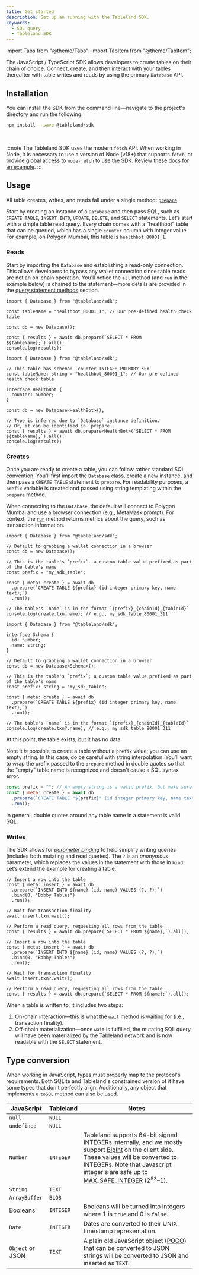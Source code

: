 ```yaml
---
title: Get started
description: Get up an running with the Tableland SDK.
keywords:
  - SQL query
  - Tableland SDK
---
```


import Tabs from "@theme/Tabs";
import TabItem from "@theme/TabItem";

The JavaScript / TypeScript SDK allows developers to create tables on their chain of choice. Connect, create, and then interact with your tables thereafter with table writes and reads by using the primary `Database` API.

## Installation

You can install the SDK from the command line—navigate to the project's directory and run the following:

```bash npm2yarn
npm install --save @tableland/sdk
```

<br />

:::note
The Tableland SDK uses the modern `fetch` API. When working in Node, it is necessary to use a version of Node (v18+) that supports `fetch`, or provide global access to `node-fetch` to use the SDK. Review [these docs for an example](https://github.com/node-fetch/node-fetch#providing-global-access).
:::

## Usage

All table creates, writes, and reads fall under a single method: [`prepare`](prepared-statements).

Start by creating an instance of a `Database` and then pass SQL, such as `CREATE TABLE`, `INSERT INTO`, `UPDATE`, `DELETE`, and `SELECT` statements. Let’s start with a simple table read query. Every chain comes with a "healthbot" table that can be queried, which has a single `counter` column with integer value. For example, on Polygon Mumbai, this table is `healthbot_80001_1`.

### Reads

Start by importing the `Database` and establishing a read-only connection. This allows developers to bypass any wallet connection since table reads are not an on-chain operation. You’ll notice the `all` method (and `run` in the example below) is chained to the statement—more details are provided in the [query statement methods](query-statement-methods) section.

<Tabs groupId="sdk">
  <TabItem value="js" label="JavaScript" default>

    import { Database } from "@tableland/sdk";

    const tableName = "healthbot_80001_1"; // Our pre-defined health check table

    const db = new Database();

    const { results } = await db.prepare(`SELECT * FROM ${tableName};`).all();
    console.log(results);

  </TabItem>
    <TabItem value="ts" label="TypeScript">

    import { Database } from "@tableland/sdk";

    // This table has schema: `counter INTEGER PRIMARY KEY`
    const tableName: string = "healthbot_80001_1"; // Our pre-defined health check table

    interface HealthBot {
      counter: number;
    }

    const db = new Database<HealthBot>();

    // Type is inferred due to `Database` instance definition.
    // Or, it can be identified in `prepare`.
    const { results } = await db.prepare<HealthBot>(`SELECT * FROM ${tableName};`).all();
    console.log(results);

  </TabItem>
</Tabs>

### Creates

Once you are ready to create a table, you can follow rather standard SQL convention. You’ll first import the `Database` class, create a new instance, and then pass a `CREATE TABLE` statement to `prepare`. For readability purposes, a `prefix` variable is created and passed using string templating within the `prepare` method.

When connecting to the `Database`, the default will connect to Polygon Mumbai and use a browser connection (e.g., MetaMask prompt). For context, the [`run`](query-statement-methods#run) method returns metrics about the query, such as transaction information.

<Tabs groupId="sdk">
  <TabItem value="js" label="JavaScript" default>

    import { Database } from "@tableland/sdk";

    // Default to grabbing a wallet connection in a browser
    const db = new Database();

    // This is the table's `prefix`--a custom table value prefixed as part of the table's name
    const prefix = "my_sdk_table";

    const { meta: create } = await db
      .prepare(`CREATE TABLE ${prefix} (id integer primary key, name text);`)
      .run();

    // The table's `name` is in the format `{prefix}_{chainId}_{tableId}`
    console.log(create.txn.name); // e.g., my_sdk_table_80001_311

  </TabItem>
    <TabItem value="ts" label="TypeScript">

    import { Database } from "@tableland/sdk";

    interface Schema {
      id: number;
      name: string;
    }

    // Default to grabbing a wallet connection in a browser
    const db = new Database<Schema>();

    // This is the table's `prefix`; a custom table value prefixed as part of the table's name
    const prefix: string = "my_sdk_table";

    const { meta: create } = await db
      .prepare(`CREATE TABLE ${prefix} (id integer primary key, name text);`)
      .run();

    // The table's `name` is in the format `{prefix}_{chainId}_{tableId}`
    console.log(create.txn?.name); // e.g., my_sdk_table_80001_311

  </TabItem>
</Tabs>

At this point, the table exists, but it has no data.

Note it _is_ possible to create a table without a `prefix` value; you can use an empty string. In this case, do be careful with string interpolation. You’ll want to wrap the prefix passed to the `prepare` method in double quotes so that the "empty" table name is recognized and doesn't cause a SQL syntax error.

```js
const prefix = ""; // An empty string is a valid prefix, but make sure the CREATE TABLE statement sees it!
const { meta: create } = await db
  .prepare(`CREATE TABLE "${prefix}" (id integer primary key, name text);`)
  .run();
```

In general, double quotes around any table name in a statement is valid SQL.

### Writes

The SDK allows for _[parameter binding](prepared-statements#parameter-binding)_ to help simplify writing queries (includes both mutating and read queries). The `?` is an _anonymous_ parameter, which replaces the values in the statement with those in `bind`. Let’s extend the example for creating a table.

<Tabs groupId="sdk">
  <TabItem value="js" label="JavaScript" default>

    // Insert a row into the table
    const { meta: insert } = await db
      .prepare(`INSERT INTO ${name} (id, name) VALUES (?, ?);`)
      .bind(0, "Bobby Tables")
      .run();

    // Wait for transaction finality
    await insert.txn.wait();

    // Perform a read query, requesting all rows from the table
    const { results } = await db.prepare(`SELECT * FROM ${name};`).all();

  </TabItem>
    <TabItem value="ts" label="TypeScript">

    // Insert a row into the table
    const { meta: insert } = await db
      .prepare(`INSERT INTO ${name} (id, name) VALUES (?, ?);`)
      .bind(0, "Bobby Tables")
      .run();

    // Wait for transaction finality
    await insert.txn?.wait();

    // Perform a read query, requesting all rows from the table
    const { results } = await db.prepare(`SELECT * FROM ${name};`).all();

  </TabItem>
</Tabs>

When a table is written to, it includes two steps:

1. On-chain interaction—this is what the `wait` method is waiting for (i.e., transaction finality).
2. Off-chain materialization—once `wait` is fulfilled, the mutating SQL query will have been materialized by the Tableland network and is now readable with the `SELECT` statement.

## Type conversion

When working in JavaScript, types must properly map to the protocol's requirements. Both SQLite and Tableland's constrained version of it have some types that don't perfectly align. Additionally, any object that implements a `toSQL` method can also be used.

| JavaScript       | Tableland | Notes                                                                                                                                                                                                                                                                                                                                                                                                                                    |
| ---------------- | --------- | ---------------------------------------------------------------------------------------------------------------------------------------------------------------------------------------------------------------------------------------------------------------------------------------------------------------------------------------------------------------------------------------------------------------------------------------- |
| `null`           | `NULL`    |                                                                                                                                                                                                                                                                                                                                                                                                                                          |
| `undefined`      | `NULL`    |                                                                                                                                                                                                                                                                                                                                                                                                                                          |
| `Number`         | `INTEGER` | Tableland supports 64-bit signed INTEGERs internally, and we mostly support [BigInt](https://developer.mozilla.org/en-US/docs/Web/JavaScript/Reference/Global_Objects/BigInt) on the client side. These values will be converted to INTEGERs. Note that Javascript integer's are safe up to [MAX_SAFE_INTEGER](https://developer.mozilla.org/en-US/docs/Web/JavaScript/Reference/Global_Objects/Number/MAX_SAFE_INTEGER) $(2^{53} – 1)$. |
| `String`         | `TEXT`    |                                                                                                                                                                                                                                                                                                                                                                                                                                          |
| `ArrayBuffer`    | `BLOB`    |                                                                                                                                                                                                                                                                                                                                                                                                                                          |
| Booleans         | `INTEGER` | Booleans will be turned into integers where 1 is `true` and 0 is `false`.                                                                                                                                                                                                                                                                                                                                                                |
| `Date`           | `INTEGER` | Dates are converted to their UNIX timestamp representation.                                                                                                                                                                                                                                                                                                                                                                              |
| `Object` or JSON | `TEXT`    | A plain old JavaScript object ([POGO](https://masteringjs.io/tutorials/fundamentals/pojo)) that can be converted to JSON strings will be converted to JSON and inserted as `TEXT`.                                                                                                                                                                                                                                                       |
